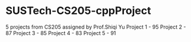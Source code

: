 # SUSTech-CS205-cppProject
 5 projects from CS205 assigned by Prof.Shiqi Yu
 Project 1 - 95
 Project 2 - 87
 Project 3 - 85
 Project 4 - 83
 Project 5 - 91

